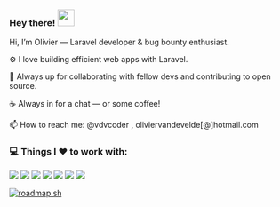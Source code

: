 ### Hey there! <img src="https://raw.githubusercontent.com/MartinHeinz/MartinHeinz/master/wave.gif" width="30px">


Hi, I’m Olivier — Laravel developer & bug bounty enthusiast.

⚙️ I love building efficient web apps with Laravel.

🤝 Always up for collaborating with fellow devs and contributing to open source.
  
☕️ Always in for a chat — or some coffee!

📫 How to reach me: @vdvcoder , oliviervandevelde[@]hotmail.com

### 💻 Things I ❤️ to work with:
![](https://img.shields.io/badge/Code-PHP-informational?style=flat&logo=php&logoColor=white&color=2bbc8a)
![](https://img.shields.io/badge/Code-Laravel-informational?style=flat&logo=laravel&logoColor=white&color=2bbc8a)
![](https://img.shields.io/badge/Code-Livewire-informational?style=flat&logo=laravel&logoColor=white&color=2bbc8a)
![](https://img.shields.io/badge/Code-AlpineJs-informational?style=flat&logo=javascript&logoColor=white&color=2bbc8a)
![](https://img.shields.io/badge/Editor-PHPStorm-informational?style=flat&logo=phpstorm&logoColor=white&color=2bbc8a)
![](https://img.shields.io/badge/Editor-VSCode-informational?style=flat&logo=phpstorm&logoColor=white&color=2bbc8a)
![](https://img.shields.io/badge/Device-Macbook-informational?style=flat&logo=apple&logoColor=white&color=2bbc8a)

[![roadmap.sh](https://roadmap.sh/card/tall/67fa5687af6849cc4514ad10?variant=dark)](https://roadmap.sh)


